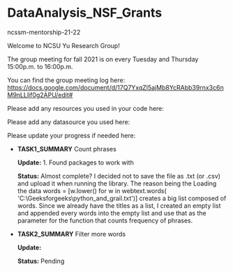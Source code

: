 # DataAnalysis_NSF_Grants
ncssm-mentorship-21-22

Welcome to NCSU Yu Research Group!

The group meeting for fall 2021 is on every Tuesday and Thursday 15:00p.m. to 16:00p.m.

You can find the group meeting log here: https://docs.google.com/document/d/17Q7YxqZl5ajMb8YcRAbb39rnx3c6nM9nLLlif0g2APU/edit#

Please add any resources you used in your code here:

Please add any datasource you used here:

Please update your progress if needed here:
* **TASK1_SUMMARY** Count phrases

  **Update:** 1. Found packages to work with
  
  **Status:** Almost complete? I decided not to save the file as .txt (or .csv) and upload it when running the library. The reason being the 
 Loading the data 
words = [w.lower() for w in webtext.words(
    'C:\\Geeksforgeeks\\python_and_grail.txt')]
creates a big list composed of words. Since we already have the titles as a list, I created an empty list and appended every words into the empty list and use that as the parameter for the function that counts frequency of phrases. 

* **TASK2_SUMMARY** Filter more words

  **Update:** 
  
  **Status:** Pending
